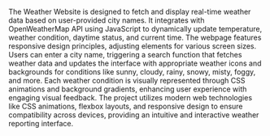 The Weather Website is designed to fetch and display real-time weather data based on user-provided city names. It integrates with OpenWeatherMap API using JavaScript to dynamically update temperature, weather condition, daytime status, and current time. The webpage features responsive design principles, adjusting elements for various screen sizes. Users can enter a city name, triggering a search function that fetches weather data and updates the interface with appropriate weather icons and backgrounds for conditions like sunny, cloudy, rainy, snowy, misty, foggy, and more. Each weather condition is visually represented through CSS animations and background gradients, enhancing user experience with engaging visual feedback. The project utilizes modern web technologies like CSS animations, flexbox layouts, and responsive design to ensure compatibility across devices, providing an intuitive and interactive weather reporting interface.



